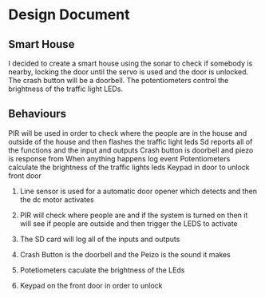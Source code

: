# Design Document

## Smart House 
 I decided to create a smart house using the sonar to check if somebody is nearby, locking the door until the servo is used and the door is unlocked. The crash button will be a doorbell. The potentiometers control the brightness of the traffic light LEDs. 
## Behaviours

PIR will be used in order to check where the people are in the house and outside of the house and then flashes the traffic light leds 
Sd reports all of the functions and the input and outputs 
Crash button is doorbell and piezo is response from	
When anything happens log event 
Potentiometers calculate the brightness of the traffic lights leds
Keypad in door to unlock front door 


1. Line sensor is used for a automatic door opener which detects and then the dc motor activates

2. PIR will check where people are and if the system is turned on then it will see if people are outside and then trigger the LEDS to activate

3. The SD card will log all of the inputs and outputs 

4. Crash Button is the doorbell and the Peizo is the sound it makes 

5. Potetiometers caculate the brightness of the LEds

6. Keypad on the front door in order to unlock

